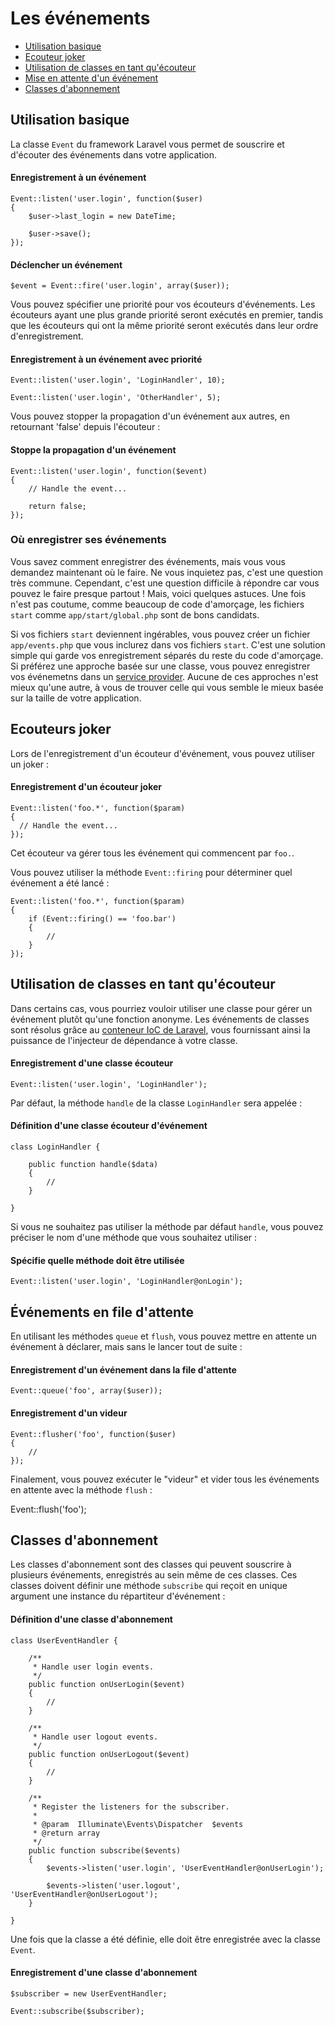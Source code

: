 # Les événements

- [Utilisation basique](#basic-usage)
- [Ecouteur joker](#wildcard-listeners)
- [Utilisation de classes en tant qu'écouteur](#using-classes-as-listeners)
- [Mise en attente d'un événement](#queued-events)
- [Classes d'abonnement](#event-subscribers)

<a name="basic-usage"></a>
## Utilisation basique

La classe `Event` du framework Laravel vous permet de souscrire et d'écouter des événements dans votre application.

#### Enregistrement à un événement

    Event::listen('user.login', function($user)
    {
        $user->last_login = new DateTime;

        $user->save();
    });

#### Déclencher un événement

    $event = Event::fire('user.login', array($user));

Vous pouvez spécifier une priorité pour vos écouteurs d'événements. Les écouteurs ayant une plus grande priorité seront exécutés en premier, tandis que les écouteurs qui ont la même priorité seront exécutés dans leur ordre d'enregistrement.

#### Enregistrement à un événement avec priorité

    Event::listen('user.login', 'LoginHandler', 10);

    Event::listen('user.login', 'OtherHandler', 5);

Vous pouvez stopper la propagation d'un événement aux autres, en retournant 'false' depuis l'écouteur :

#### Stoppe la propagation d'un événement

    Event::listen('user.login', function($event)
    {
        // Handle the event...

        return false;
    });

<a name="where-to-register"></a>
### Où enregistrer ses événements

Vous savez comment enregistrer des événements, mais vous vous demandez maintenant où le faire. Ne vous inquietez pas, c'est une question très commune. Cependant, c'est une question difficile à répondre car vous pouvez le faire presque partout ! Mais, voici quelques astuces. Une fois n'est pas coutume, comme beaucoup de code d'amorçage, les fichiers `start` comme `app/start/global.php` sont de bons candidats.

Si vos fichiers `start` deviennent ingérables, vous pouvez créer un fichier `app/events.php` que vous inclurez dans vos fichiers `start`. C'est une solution simple qui garde vos enregistrement séparés du reste du code d'amorçage. Si préférez une approche basée sur une classe, vous pouvez enregistrer vos événemetns dans un [service provider](/dev/ioc#service-providers). Aucune de ces approches n'est mieux qu'une autre, à vous de trouver celle qui vous semble le mieux basée sur la taille de votre application.

<a name="wildcard-listeners"></a>
## Ecouteurs joker

Lors de l'enregistrement d'un écouteur d'événement, vous pouvez utiliser un joker :

#### Enregistrement d'un écouteur joker

    Event::listen('foo.*', function($param)
    {
      // Handle the event...
    });

Cet écouteur va gérer tous les événement qui commencent par `foo.`.

Vous pouvez utiliser la méthode `Event::firing` pour déterminer quel événement a été lancé :

    Event::listen('foo.*', function($param)
    {
        if (Event::firing() == 'foo.bar')
        {
            //
        }
    });

<a name="using-classes-as-listeners"></a>
## Utilisation de classes en tant qu'écouteur

Dans certains cas, vous pourriez vouloir utiliser une classe pour gérer un événement plutôt qu'une fonction anonyme. Les événements de classes sont résolus grâce au [conteneur IoC de Laravel](/dev/ioc), vous fournissant ainsi la puissance de l'injecteur de dépendance à votre classe.

#### Enregistrement d'une classe écouteur

    Event::listen('user.login', 'LoginHandler');

Par défaut, la méthode `handle` de la classe `LoginHandler` sera appelée :

#### Définition d'une classe écouteur d'événement

    class LoginHandler {

        public function handle($data)
        {
            //
        }

    }

Si vous ne souhaitez pas utiliser la méthode par défaut `handle`, vous pouvez préciser le nom d'une méthode que vous souhaitez utiliser :

#### Spécifie quelle méthode doit être utilisée

    Event::listen('user.login', 'LoginHandler@onLogin');

<a name="queued-events"></a>
## Événements en file d'attente

En utilisant les méthodes `queue` et `flush`, vous pouvez mettre en attente un événement à déclarer, mais sans le lancer tout de suite :

#### Enregistrement d'un événement dans la file d'attente

    Event::queue('foo', array($user));

#### Enregistrement d'un videur

    Event::flusher('foo', function($user)
    {
        //
    });

Finalement, vous pouvez exécuter le "videur" et vider tous les événements en attente avec la méthode `flush` :

  Event::flush('foo');

<a name="event-subscribers"></a>
## Classes d'abonnement

Les classes d'abonnement sont des classes qui peuvent souscrire à plusieurs événements, enregistrés au sein même de ces classes. Ces classes doivent définir une méthode `subscribe` qui reçoit en unique argument une instance du répartiteur d'événement :

#### Définition d'une classe d'abonnement

    class UserEventHandler {

        /**
         * Handle user login events.
         */
        public function onUserLogin($event)
        {
            //
        }

        /**
         * Handle user logout events.
         */
        public function onUserLogout($event)
        {
            //
        }

        /**
         * Register the listeners for the subscriber.
         *
         * @param  Illuminate\Events\Dispatcher  $events
         * @return array
         */
        public function subscribe($events)
        {
            $events->listen('user.login', 'UserEventHandler@onUserLogin');

            $events->listen('user.logout', 'UserEventHandler@onUserLogout');
        }

    }

Une fois que la classe a été définie, elle doit être enregistrée avec la classe `Event`.

#### Enregistrement d'une classe d'abonnement

    $subscriber = new UserEventHandler;

    Event::subscribe($subscriber);

